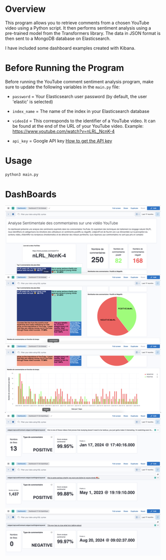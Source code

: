 # Overview

This program allows you to retrieve comments from a chosen YouTube video using a Python script. It then performs sentiment analysis using a pre-trained model from the Transformers library. The data in JSON format is then sent to a MongoDB database on Elasticsearch.

I have included some dashboard examples created with Kibana.

# Before Running the Program

Before running the YouTube comment sentiment analysis program, make sure to update the following variables in the `main.py` file:

- `password` = Your Elasticsearch user password (by default, the user 'elastic' is selected)
- `index_name` = The name of the index in your Elasticsearch database

- `videoId` = This corresponds to the identifier of a YouTube video. It can be found at the end of the URL of your YouTube video.
  Example: https://www.youtube.com/watch?v=nLRL_NcnK-4

- `api_key` = Google API key
  [How to get the API key](https://support.google.com/googleapi/answer/6158862?hl=en)

# Usage

```python
python3 main.py
```

# DashBoards

![](./Dashboards/Dashboard.png)
![](./Dashboards/Dashboard1.png)
![](./Dashboards/Dashboard2.png)
![](./Dashboards/Commentaire1.png)
![](./Dashboards/Commentaire2.png)
![](./Dashboards/Commentaire3.png)
